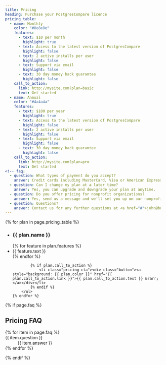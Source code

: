 ```yaml
---
title: Pricing
heading: Purchase your PostgresCompare licence
pricing_table:
  - name: Monthly
    color: "#8e8e8e"
    features:
      - text: $10 per month
        highlight: true
      - text: Access to the latest version of PostgresCompare
        highlight: false
      - text: 2 active installs per user
        highlight: false
      - text: Support via email
        highlight: false
      - text: 30 day money back guarantee
        highlight: false
    call_to_action:
      link: http://mysite.com?plan=basic
      text: Get started
  - name: Annual
    color: "#4a4a4a"
    features:
      - text: $100 per year
        highlight: true
      - text: Access to the latest version of PostgresCompare
        highlight: false
      - text: 2 active installs per user
        highlight: false
      - text: Support via email
        highlight: false
      - text: 30 day money back guarantee
        highlight: false
    call_to_action:
      link: http://mysite.com?plan=pro
      text: Get started
<!-- faq:
  - question: What types of payment do you accept?
    answer: Credit cards including MasterCard, Visa or American Express.
  - question: Can I change my plan at a later time?
    answer: Yes, you can upgrade and downgrade your plan at anytime.
  - question: Do you offer pricing for nonprofit organizations?
    answer: Yes, send us a message and we'll set you up on our nonprofit pricing.
  - question: Questions?
    answer: Contact us for any further questions at <a href="#">john@business.com</a>. -->
---
```

<script src="https://js.stripe.com/v3"></script>
<div class="plans">
	{% for plan in page.pricing_table %}
		<ul class="plan">
			<li style="background: {{ plan.color }}">
				<h3>{{ plan.name }}</h3>
			</li>
			{% for feature in plan.features %}
				<li {% if feature.highlight %} class="highlighted"{% endif %}>{{ feature.text }}</li>
			{% endfor %}

			{% if plan.call_to_action %}
				<li class="pricing-cta"><div class="button"><a style="background: {{ plan.color }}" href="{{ plan.call_to_action.link }}">{{ plan.call_to_action.text }} &rarr;</a></div></li>
			{% endif %}
		</ul>
	{% endfor %}
</div>

{% if page.faq %}
	<h2>Pricing FAQ</h2>
	<dl class="faq">
		{% for item in page.faq %}
			<div>
				<dt>{{ item.question }}</dt>
				<dd>{{ item.answer }}</dd>
			</div>
		{% endfor %}
	</dl>
{% endif %}
